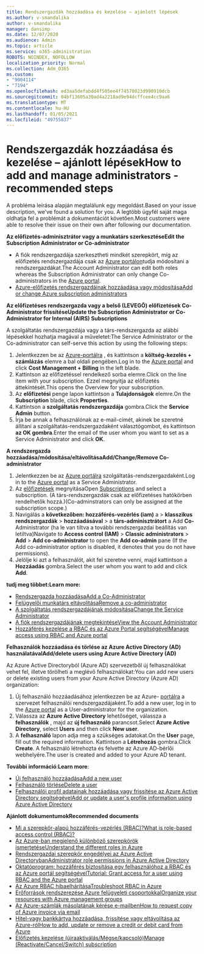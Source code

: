 ```yaml
---
title: Rendszergazdák hozzáadása és kezelése – ajánlott lépések
ms.author: v-smandalika
author: v-smandalika
manager: dansimp
ms.date: 12/07/2020
ms.audience: Admin
ms.topic: article
ms.service: o365-administration
ROBOTS: NOINDEX, NOFOLLOW
localization_priority: Normal
ms.collection: Adm_O365
ms.custom:
- "9004114"
- "7194"
ms.openlocfilehash: ed3aa5defabdd4f505ee4f74570023d990910dcb
ms.sourcegitcommit: 04bf13605a30ad4a2218ad9e94dcffcee4cc9aa6
ms.translationtype: MT
ms.contentlocale: hu-HU
ms.lasthandoff: 01/05/2021
ms.locfileid: "49755837"
---
```

# <a name="how-to-add-and-manage-administrators---recommended-steps"></a><span data-ttu-id="7d8c4-102">Rendszergazdák hozzáadása és kezelése – ajánlott lépések</span><span class="sxs-lookup"><span data-stu-id="7d8c4-102">How to add and manage administrators - recommended steps</span></span>

<span data-ttu-id="7d8c4-103">A probléma leírása alapján megtalálunk egy megoldást.</span><span class="sxs-lookup"><span data-stu-id="7d8c4-103">Based on your issue description, we’ve found a solution for you.</span></span> <span data-ttu-id="7d8c4-104">A legtöbb ügyfél saját maga oldhatja fel a problémát a dokumentációt követően.</span><span class="sxs-lookup"><span data-stu-id="7d8c4-104">Most customers were able to resolve their issue on their own after following our documentation.</span></span>

<span data-ttu-id="7d8c4-105">**Az előfizetés-adminisztrátor vagy a munkatárs szerkesztése**</span><span class="sxs-lookup"><span data-stu-id="7d8c4-105">**Edit the Subscription Administrator or Co-administrator**</span></span>

- <span data-ttu-id="7d8c4-106">A fiók rendszergazdája szerkesztheti mindkét szerepkört, míg az előfizetés rendszergazdája csak az [Azure portálon](https://ms.portal.azure.com/#home)tudja módosítani a rendszergazdákat.</span><span class="sxs-lookup"><span data-stu-id="7d8c4-106">The Account Administrator can edit both roles whereas the Subscription Administrator can only change Co-administrators in the [Azure portal](https://ms.portal.azure.com/#home).</span></span>
- [<span data-ttu-id="7d8c4-107">Azure-előfizetés rendszergazdáinak hozzáadása vagy módosítása</span><span class="sxs-lookup"><span data-stu-id="7d8c4-107">Add or change Azure subscription administrators</span></span>](https://docs.microsoft.com/azure/cost-management-billing/manage/add-change-subscription-administrator)

<span data-ttu-id="7d8c4-108">**Az előfizetéses rendszergazda vagy a belső (LEVEGÕ) előfizetések Co-Administrator frissítése**</span><span class="sxs-lookup"><span data-stu-id="7d8c4-108">**Update the Subscription Administrator or Co-Administrator for Internal (AIRS) Subscriptions**</span></span>

<span data-ttu-id="7d8c4-109">A szolgáltatás rendszergazdája vagy a társ-rendszergazda az alábbi lépésekkel hozhatja magával a műveletet:</span><span class="sxs-lookup"><span data-stu-id="7d8c4-109">The Service Administrator or the Co-administrator can self-serve this action by using the following steps:</span></span>

1. <span data-ttu-id="7d8c4-110">Jelentkezzen be az [Azure-portálra](https://ms.portal.azure.com/#home) , és kattintson a **költség-kezelés + számlázás** elemre a bal oldali pengében.</span><span class="sxs-lookup"><span data-stu-id="7d8c4-110">Log in to the [Azure portal](https://ms.portal.azure.com/#home) and click **Cost Management + Billing** in the left blade.</span></span>
2. <span data-ttu-id="7d8c4-111">Kattintson az előfizetéssel rendelkező sorba elemre.</span><span class="sxs-lookup"><span data-stu-id="7d8c4-111">Click on the line item with your subscription.</span></span> <span data-ttu-id="7d8c4-112">Ezzel megnyitja az előfizetés áttekintését.</span><span class="sxs-lookup"><span data-stu-id="7d8c4-112">This opens the Overview for your subscription.</span></span>
3. <span data-ttu-id="7d8c4-113">Az **előfizetési** penge lapon kattintson a **Tulajdonságok** elemre.</span><span class="sxs-lookup"><span data-stu-id="7d8c4-113">On the **Subscription** blade, click **Properties**.</span></span> 
4. <span data-ttu-id="7d8c4-114">Kattintson a **szolgáltatás rendszergazdája** gombra.</span><span class="sxs-lookup"><span data-stu-id="7d8c4-114">Click the **Service Admin** button.</span></span>
5. <span data-ttu-id="7d8c4-115">Írja be annak a felhasználónak az e-mail-címét, akinek be szeretné állítani a szolgáltatás-rendszergazdaként választógombot, és kattintson **az OK gombra**.</span><span class="sxs-lookup"><span data-stu-id="7d8c4-115">Enter the email of the user whom you want to set as a Service Administrator and click **OK**.</span></span>

<span data-ttu-id="7d8c4-116">**A rendszergazda hozzáadása/módosítása/eltávolítása**</span><span class="sxs-lookup"><span data-stu-id="7d8c4-116">**Add/Change/Remove Co-administrator**</span></span>

1. <span data-ttu-id="7d8c4-117">Jelentkezzen be az [Azure portálra](https://ms.portal.azure.com/#home) szolgáltatás-rendszergazdaként.</span><span class="sxs-lookup"><span data-stu-id="7d8c4-117">Log in to the [Azure portal](https://ms.portal.azure.com/#home) as a Service Administrator.</span></span>
2. <span data-ttu-id="7d8c4-118">Az [előfizetések](https://ms.portal.azure.com/#blade/Microsoft_Azure_Billing/SubscriptionsBlade) megnyitása</span><span class="sxs-lookup"><span data-stu-id="7d8c4-118">Open [Subscriptions](https://ms.portal.azure.com/#blade/Microsoft_Azure_Billing/SubscriptionsBlade) and select a subscription.</span></span> <span data-ttu-id="7d8c4-119">(A társ-rendszergazdák csak az előfizetéses hatókörben rendelhetők hozzá.)</span><span class="sxs-lookup"><span data-stu-id="7d8c4-119">(Co-adminstrators can only be assigned at the subscription scope.)</span></span>
3. <span data-ttu-id="7d8c4-120">Navigálás a **következőben: hozzáférés-vezérlés (iam)** a  >  **klasszikus rendszergazdák**  >  **hozzáadásával**  >  a **társ-adminisztrátort** a Add **Co-** Administrator (ha le van tiltva a további rendszergazdai beállítás van letiltva)</span><span class="sxs-lookup"><span data-stu-id="7d8c4-120">Navigate to **Access control (IAM)** > **Classic administrators** > **Add** > **Add co-administrator** to open the **Add co-admin** pane (If the Add co-administrator option is disabled, it denotes that you do not have permissions).</span></span>
4. <span data-ttu-id="7d8c4-121">Jelölje ki azt a felhasználót, akit fel szeretne venni, majd kattintson a **Hozzáadás** gombra.</span><span class="sxs-lookup"><span data-stu-id="7d8c4-121">Select the user whom you want to add and click **Add**.</span></span>

<span data-ttu-id="7d8c4-122">**tudj meg többet:**</span><span class="sxs-lookup"><span data-stu-id="7d8c4-122">**Learn more:**</span></span>
- [<span data-ttu-id="7d8c4-123">Rendszergazda hozzáadása</span><span class="sxs-lookup"><span data-stu-id="7d8c4-123">Add a Co-Administrator</span></span>](https://docs.microsoft.com/azure/role-based-access-control/classic-administrators)
- [<span data-ttu-id="7d8c4-124">Felügyelői munkatárs eltávolítása</span><span class="sxs-lookup"><span data-stu-id="7d8c4-124">Remove a co-administrator</span></span>](https://docs.microsoft.com/azure/role-based-access-control/classic-administrators)
- [<span data-ttu-id="7d8c4-125">A szolgáltatás rendszergazdájának módosítása</span><span class="sxs-lookup"><span data-stu-id="7d8c4-125">Change the Service Administrator</span></span>](https://docs.microsoft.com/azure/role-based-access-control/classic-administrators)
- [<span data-ttu-id="7d8c4-126">A fiók rendszergazdájának megtekintése</span><span class="sxs-lookup"><span data-stu-id="7d8c4-126">View the Account Administrator</span></span>](https://docs.microsoft.com/azure/role-based-access-control/classic-administrators)
- [<span data-ttu-id="7d8c4-127">Hozzáférés kezelése a RBAC és az Azure Portal segítségével</span><span class="sxs-lookup"><span data-stu-id="7d8c4-127">Manage access using RBAC and Azure portal</span></span>](https://docs.microsoft.com/azure/role-based-access-control/role-assignments-portal)

<span data-ttu-id="7d8c4-128">**Felhasználók hozzáadása és törlése az Azure Active Directory (AD) használatával**</span><span class="sxs-lookup"><span data-stu-id="7d8c4-128">**Add/delete users using Azure Active Directory (AD)**</span></span>

<span data-ttu-id="7d8c4-129">Az Azure Active Directoryból (Azure AD) szervezetből új felhasználókat vehet fel, illetve törölheti a meglévő felhasználókat:</span><span class="sxs-lookup"><span data-stu-id="7d8c4-129">You can add new users or delete existing users from your Azure Active Directory (Azure AD) organization:</span></span>

1. <span data-ttu-id="7d8c4-130">Új felhasználó hozzáadásához jelentkezzen be az Azure- [portálra](https://ms.portal.azure.com/#home) a szervezet felhasználói rendszergazdájaként.</span><span class="sxs-lookup"><span data-stu-id="7d8c4-130">To add a new user, log in to the [Azure portal](https://ms.portal.azure.com/#home) as a User-administrator for the organization.</span></span>
2. <span data-ttu-id="7d8c4-131">Válassza az **Azure Active Directory** lehetőséget, válassza a **felhasználók** , majd az **új felhasználó** parancsot.</span><span class="sxs-lookup"><span data-stu-id="7d8c4-131">Select **Azure Active Directory**, select **Users** and then click **New user**.</span></span>
3. <span data-ttu-id="7d8c4-132">A **felhasználó** lapon adja meg a szükséges adatokat.</span><span class="sxs-lookup"><span data-stu-id="7d8c4-132">On the **User** page, fill out the required information.</span></span> <span data-ttu-id="7d8c4-133">Kattintson a **Létrehozás** gombra.</span><span class="sxs-lookup"><span data-stu-id="7d8c4-133">Click **Create**.</span></span> <span data-ttu-id="7d8c4-134">A felhasználó létrehozta és felvette az Azure AD-bérlői webhelyére.</span><span class="sxs-lookup"><span data-stu-id="7d8c4-134">The user is created and added to your Azure AD tenant.</span></span>

<span data-ttu-id="7d8c4-135">**További információ**:</span><span class="sxs-lookup"><span data-stu-id="7d8c4-135">**Learn more**:</span></span>

- [<span data-ttu-id="7d8c4-136">Új felhasználó hozzáadása</span><span class="sxs-lookup"><span data-stu-id="7d8c4-136">Add a new user</span></span>](https://docs.microsoft.com/azure/active-directory/fundamentals/add-users-azure-active-directory)
- [<span data-ttu-id="7d8c4-137">Felhasználó törlése</span><span class="sxs-lookup"><span data-stu-id="7d8c4-137">Delete a user</span></span>](https://docs.microsoft.com/azure/active-directory/fundamentals/add-users-azure-active-directory)
- [<span data-ttu-id="7d8c4-138">Felhasználói profil adatainak hozzáadása vagy frissítése az Azure Active Directory segítségével</span><span class="sxs-lookup"><span data-stu-id="7d8c4-138">Add or update a user's profile information using Azure Active Directory</span></span>](https://docs.microsoft.com/azure/active-directory/fundamentals/active-directory-users-profile-azure-portal)

<span data-ttu-id="7d8c4-139">**Ajánlott dokumentumok**</span><span class="sxs-lookup"><span data-stu-id="7d8c4-139">**Recommended documents**</span></span>

- [<span data-ttu-id="7d8c4-140">Mi a szerepkör-alapú hozzáférés-vezérlés (RBAC)?</span><span class="sxs-lookup"><span data-stu-id="7d8c4-140">What is role-based access control (RBAC)?</span></span>](https://docs.microsoft.com/azure/role-based-access-control/overview)
- [<span data-ttu-id="7d8c4-141">Az Azure-ban megjelenő különböző szerepkörök ismertetése</span><span class="sxs-lookup"><span data-stu-id="7d8c4-141">Understand the different roles in Azure</span></span>](https://docs.microsoft.com/azure/role-based-access-control/rbac-and-directory-admin-roles)
- [<span data-ttu-id="7d8c4-142">Rendszergazdai szerepkör engedélyei az Azure Active Directoryban</span><span class="sxs-lookup"><span data-stu-id="7d8c4-142">Administrator role permissions in Azure Active Directory</span></span>](https://docs.microsoft.com/azure/active-directory/roles/permissions-reference)
- [<span data-ttu-id="7d8c4-143">Oktatóprogram: hozzáférés biztosítása egy felhasználóhoz a RBAC és az Azure portál segítségével</span><span class="sxs-lookup"><span data-stu-id="7d8c4-143">Tutorial: Grant access for a user using RBAC and the Azure portal</span></span>](https://docs.microsoft.com/azure/role-based-access-control/quickstart-assign-role-user-portal)
- [<span data-ttu-id="7d8c4-144">Az Azure RBAC hibaelhárítása</span><span class="sxs-lookup"><span data-stu-id="7d8c4-144">Troubleshoot RBAC in Azure</span></span>](https://docs.microsoft.com/azure/role-based-access-control/troubleshooting)
- [<span data-ttu-id="7d8c4-145">Erőforrások rendszerezése Azure felügyeleti csoportokkal</span><span class="sxs-lookup"><span data-stu-id="7d8c4-145">Organize your resources with Azure management groups</span></span>](https://docs.microsoft.com/azure/governance/management-groups/overview)
- [<span data-ttu-id="7d8c4-146">Az Azure-számlák másolatának kérése e-mailben</span><span class="sxs-lookup"><span data-stu-id="7d8c4-146">How to request copy of Azure invoice via email</span></span>](https://azure.microsoft.com/en-us/blog/azure-email-invoices/)
- [<span data-ttu-id="7d8c4-147">Hitel-vagy bankkártya hozzáadása, frissítése vagy eltávolítása az Azure-ról</span><span class="sxs-lookup"><span data-stu-id="7d8c4-147">How to add, update or remove a credit or debit card from Azure</span></span>](https://docs.microsoft.com/azure/cost-management-billing/manage/change-credit-card)
- [<span data-ttu-id="7d8c4-148">Előfizetés kezelése (újraaktiválás/Mégse/kapcsoló)</span><span class="sxs-lookup"><span data-stu-id="7d8c4-148">Manage (Reactivate/Cancel/Switch) subscription</span></span>](https://docs.microsoft.com/azure/cost-management-billing/manage/subscription-disabled)




